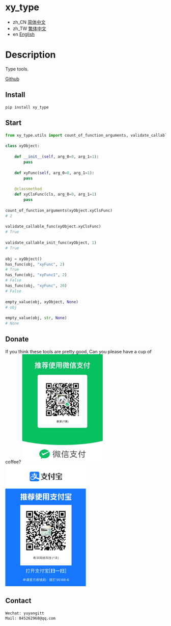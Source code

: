 # xy_type

- zh_CN [简体中文](README_zh_CN.md)
- zh_TW [繁体中文](README_zh_TW.md)
- en [English](README_en.md)

# Description
Type tools.

<a href="https://github.com/ShipOfOcean/xy_type.git" target="_blank">Github</a>


## Install

```
pip install xy_type
```

## Start

```python
from xy_type.utils import count_of_function_arguments, validate_callable_func, validate_callable_init_func, has_func, empty_value

class xyObject:

    def __init__(self, arg_0=0, arg_1=1):
        pass

    def xyFunc(self, arg_0=0, arg_1=1):
        pass

    @classmethod
    def xyClsFunc(cls, arg_0=0, arg_1=1)
        pass

count_of_function_arguments(xyObject.xyClsFunc)
# 2

validate_callable_func(xyObject.xyClsFunc)
# True

validate_callable_init_func(xyObject, 1)
# True

obj = xyObject()
has_func(obj, "xyFunc", 2)
# True
has_func(obj, "xyFunc1", 2)
# False
has_func(obj, "xyFunc", 20)
# False

empty_value(obj, xyObject, None)
# obj

empty_value(obj, str, None)
# None

```

## Donate

If you think these tools are pretty good, Can you please have a cup of coffee?
![WeChat](WeChat.png)
![Alipay](Alipay.png)


## Contact

```
Wechat: yuyangitt
Mail: 845262968@qq.com
```
